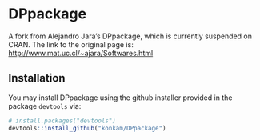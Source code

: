 
<!-- README.md is generated from README.Rmd. Please edit that file -->

# DPpackage

<!-- badges: start -->

<!-- badges: end -->

A fork from Alejandro Jara’s DPpackage, which is currently suspended on
CRAN. The link to the original page is:
<http://www.mat.uc.cl/~ajara/Softwares.html>

## Installation

You may install DPpackage using the github installer provided in the
package `devtools` via:

``` r
# install.packages("devtools")
devtools::install_github("konkam/DPpackage")
```

<!-- ## Example -->

<!-- This is a basic example which shows you how to solve a common problem: -->

<!-- ```{r example} -->

<!-- library(DPpackage) -->

<!-- ## basic example code -->

<!-- ``` -->

<!-- What is special about using `README.Rmd` instead of just `README.md`? You can include R chunks like so: -->

<!-- ```{r cars} -->

<!-- summary(cars) -->

<!-- ``` -->

<!-- You'll still need to render `README.Rmd` regularly, to keep `README.md` up-to-date. -->

<!-- You can also embed plots, for example: -->

<!-- ```{r pressure, echo = FALSE} -->

<!-- plot(pressure) -->

<!-- ``` -->

<!-- In that case, don't forget to commit and push the resulting figure files, so they display on GitHub! -->
